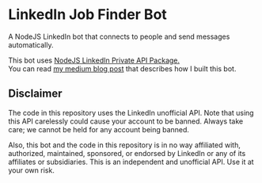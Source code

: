 # LinkedIn Job Finder Bot
A NodeJS LinkedIn bot that connects to people and send messages automatically. 

This bot uses [NodeJS LinkedIn Private API Package.](https://github.com/eilonmore/linkedin-private-api)  
You can read [my medium blog post](https://medium.com/@eilonmor1) that describes how I built this bot.

## Disclaimer
The code in this repository uses the LinkedIn unofficial API.
Note that using this API carelessly could cause your account to be banned. Always take care; we cannot be held for any account being banned.

Also, this bot and the code in this repository is in no way affiliated with, authorized, maintained, sponsored, or endorsed by LinkedIn or any of its affiliates or subsidiaries. This is an independent and unofficial API. Use it at your own risk.
